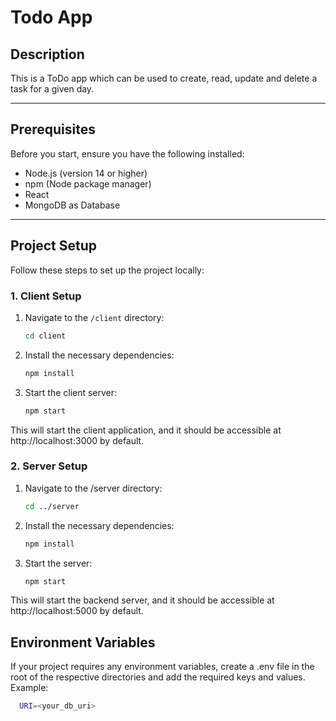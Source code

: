 # Todo App

## Description
This is a ToDo app which can be used to create, read, update and delete a task for a given day.

---

## Prerequisites

Before you start, ensure you have the following installed:

- Node.js (version 14 or higher)
- npm (Node package manager)
- React
- MongoDB as Database
  

---

## Project Setup

Follow these steps to set up the project locally:

### 1. Client Setup

1. Navigate to the `/client` directory:

   ```bash
   cd client
2. Install the necessary dependencies:
   ```bash
   npm install
3. Start the client server:
   ```bash
   npm start
This will start the client application, and it should be accessible at http://localhost:3000 by default.


### 2. Server Setup
1. Navigate to the /server directory:
   ```bash
   cd ../server
2. Install the necessary dependencies:
   ```bash
   npm install
3. Start the server:
   ```bash
   npm start
This will start the backend server, and it should be accessible at http://localhost:5000 by default.

## Environment Variables
If your project requires any environment variables, create a .env file in the root of the respective directories and add the required keys and values.
Example:
```bash
  URI=<your_db_uri>
